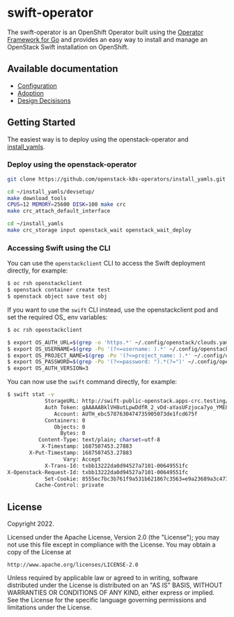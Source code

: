 # swift-operator
The swift-operator is an OpenShift Operator built using the
[Operator Framework for Go](https://github.com/operator-framework) and provides
an easy way to install and manage an OpenStack Swift installation on OpenShift.

## Available documentation
- [Configuration](docs/config.md)
- [Adoption](https://openstack-k8s-operators.github.io/data-plane-adoption/)
- [Design Decisisons](docs/design-decisions.md)

## Getting Started
The easiest way is to deploy using the openstack-operator and [install_yamls](https://github.com/openstack-k8s-operators/install_yamls).

### Deploy using the openstack-operator
```sh
git clone https://github.com/openstack-k8s-operators/install_yamls.git ~/install_yamls/

cd ~/install_yamls/devsetup/
make download_tools
CPUS=12 MEMORY=25600 DISK=100 make crc
make crc_attach_default_interface

cd ~/install_yamls
make crc_storage input openstack_wait openstack_wait_deploy
```

### Accessing Swift using the CLI

You can use the `openstackclient` CLI to access the Swift deployment directly,
for example:

```sh
$ oc rsh openstackclient
$ openstack container create test
$ openstack object save test obj
```

If you want to use the `swift` CLI instead, use the openstackclient pod and set the required OS_ env variables:

```sh
$ oc rsh openstackclient

$ export OS_AUTH_URL=$(grep -o 'https.*' ~/.config/openstack/clouds.yaml)
$ export OS_USERNAME=$(grep -Po '(?<=username: ).*' ~/.config/openstack/clouds.yaml)
$ export OS_PROJECT_NAME=$(grep -Po '(?<=project_name: ).*' ~/.config/openstack/clouds.yaml)
$ export OS_PASSWORD=$(grep -Po '(?<=password: ").*(?=")' ~/.config/openstack/secure.yaml)
$ export OS_AUTH_VERSION=3
```

You can now use the `swift` command directly, for example:

```sh
$ swift stat -v
            StorageURL: http://swift-public-openstack.apps-crc.testing/v1/AUTH_ebc5...
            Auth Token: gAAAAABklVH8utLpwDdfR_2_vDd-aYasUFzjoca7yo_YME8RUbiwyqhK6qp...
               Account: AUTH_ebc5787630474735905073de1fcd675f
            Containers: 0
               Objects: 0
                 Bytes: 0
          Content-Type: text/plain; charset=utf-8
           X-Timestamp: 1687507453.27883
       X-Put-Timestamp: 1687507453.27883
                  Vary: Accept
            X-Trans-Id: txbb13222da0d94527a7101-00649551fc
X-Openstack-Request-Id: txbb13222da0d94527a7101-00649551fc
            Set-Cookie: 8555ec7bc3b761f9a531b621867c3563=e9a23689a3c471db8c6babe532...
         Cache-Control: private
```

## License

Copyright 2022.

Licensed under the Apache License, Version 2.0 (the "License");
you may not use this file except in compliance with the License.
You may obtain a copy of the License at

    http://www.apache.org/licenses/LICENSE-2.0

Unless required by applicable law or agreed to in writing, software
distributed under the License is distributed on an "AS IS" BASIS,
WITHOUT WARRANTIES OR CONDITIONS OF ANY KIND, either express or implied.
See the License for the specific language governing permissions and
limitations under the License.
